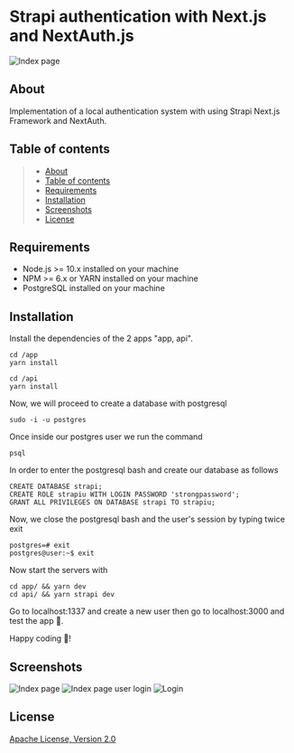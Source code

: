 # Strapi authentication with Next.js and NextAuth.js

  <img src="https://user-images.githubusercontent.com/36203999/111043883-bcfa6d00-840a-11eb-9a23-e7da185e7a1f.png" alt="Index page"/>


## About
Implementation of a local authentication system with using Strapi Next.js Framework and NextAuth.

## Table of contents

>   * [About](#about--synopsis)
>   * [Table of contents](#table-of-contents)
>   * [Requirements](#requirements)
>   * [Installation](#installation)
>   * [Screenshots](#screenshots)
>   * [License](#license)


## Requirements

- Node.js >= 10.x installed on your machine
- NPM >= 6.x or YARN installed on your machine
- PostgreSQL installed on your machine


## Installation
Install the dependencies of the 2 apps "app, api".  

    cd /app
    yarn install

    cd /api
    yarn install

Now, we will proceed to create a database with postgresql

    sudo -i -u postgres

Once inside our postgres user we run the command

    psql

In order to enter the postgresql bash and create our database as follows

    CREATE DATABASE strapi;
    CREATE ROLE strapiu WITH LOGIN PASSWORD 'strongpassword';
    GRANT ALL PRIVILEGES ON DATABASE strapi TO strapiu;

Now, we close the postgresql bash and the user's session by typing twice exit

    postgres=# exit
    postgres@user:~$ exit

Now start the servers with

    cd app/ && yarn dev
    cd api/ && yarn strapi dev

Go to localhost:1337 and create a new user then go to localhost:3000 and test the app 🚀.

Happy coding 🎉!
## Screenshots

  <img src="https://user-images.githubusercontent.com/36203999/111043528-abb06100-8408-11eb-9a47-b4455524b545.png" alt="Index page"/>
  <img src="https://user-images.githubusercontent.com/36203999/111043571-ddc1c300-8408-11eb-9211-588ce2cb71ed.png" alt="Index page user login"/>
  <img src="https://user-images.githubusercontent.com/36203999/111043555-c8e52f80-8408-11eb-834a-ad98abd3c01f.png" alt="Login"/>



## License

[Apache License, Version 2.0](http://www.apache.org/licenses/LICENSE-2.0.html)


